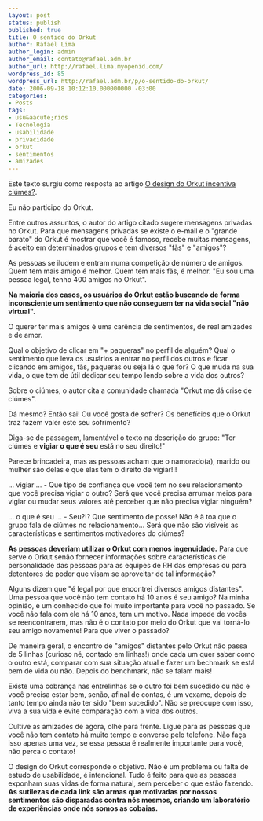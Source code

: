 ```yaml
---
layout: post
status: publish
published: true
title: O sentido do Orkut
author: Rafael Lima
author_login: admin
author_email: contato@rafael.adm.br
author_url: http://rafael.lima.myopenid.com/
wordpress_id: 85
wordpress_url: http://rafael.adm.br/p/o-sentido-do-orkut/
date: 2006-09-18 10:12:10.000000000 -03:00
categories:
- Posts
tags:
- usu&aacute;rios
- Tecnologia
- usabilidade
- privacidade
- orkut
- sentimentos
- amizades
---
```

Este texto surgiu como resposta ao artigo <a href="http://www.usabilidoido.com.br/o_design_do_orkut_incentiva_ciumes_.html">O design do Orkut incentiva ci&uacute;mes?</a>.

Eu n&atilde;o participo do Orkut.

Entre outros assuntos, o autor do artigo citado sugere mensagens privadas no Orkut. Para que mensagens privadas se existe o e-mail e o "grande barato" do Orkut &eacute; mostrar que voc&ecirc; &eacute; famoso, recebe muitas mensagens, &eacute; aceito em determinados grupos e tem diversos "f&atilde;s" e "amigos"?

As pessoas se iludem e entram numa competi&ccedil;&atilde;o de n&uacute;mero de amigos. Quem tem mais amigo &eacute; melhor. Quem tem mais f&atilde;s, &eacute; melhor. "Eu sou uma pessoa legal, tenho 400 amigos no Orkut". 

<strong>Na maioria dos casos, os usu&aacute;rios do Orkut est&atilde;o buscando de forma inconsciente um sentimento que n&atilde;o conseguem ter na vida social "n&atilde;o virtual".</strong>

O querer ter mais amigos &eacute; uma car&ecirc;ncia de sentimentos, de real amizades e de amor.

Qual o objetivo de clicar em "+ paqueras" no perfil de algu&eacute;m? Qual o sentimento que leva os usu&aacute;rios a entrar no perfil dos outros e ficar clicando em amigos, f&atilde;s, paqueras ou seja l&aacute; o que for? O que muda na sua vida, o que tem de &uacute;til dedicar seu tempo lendo sobre a vida dos outros?

Sobre o ci&uacute;mes, o autor cita a comunidade chamada "Orkut me d&aacute; crise de ci&uacute;mes".

D&aacute; mesmo? Ent&atilde;o sai! Ou voc&ecirc; gosta de sofrer? Os benef&iacute;cios que o Orkut traz fazem valer este seu sofrimento?

Diga-se de passagem, lament&aacute;vel o texto na descri&ccedil;&atilde;o do grupo: "Ter ci&uacute;mes e <strong>vigiar o que &eacute; seu</strong> est&aacute; no seu direito!"

Parece brincadeira, mas as pessoas acham que o namorado(a), marido ou mulher s&atilde;o delas e que elas tem o direito de vigiar!!!

... vigiar ... - Que tipo de confian&ccedil;a que voc&ecirc; tem no seu relacionamento que voc&ecirc; precisa vigiar o outro? Ser&aacute; que voc&ecirc; precisa arrumar meios para vigiar ou mudar seus valores at&eacute; perceber que n&atilde;o precisa vigiar ningu&eacute;m?

... o que &eacute; seu ... - Seu?!? Que sentimento de posse! N&atilde;o &eacute; &agrave; toa que o grupo fala de ci&uacute;mes no relacionamento... Ser&aacute; que n&atilde;o s&atilde;o vis&iacute;veis as caracter&iacute;sticas e sentimentos motivadores do ci&uacute;mes?

<strong>As pessoas deveriam utilizar o Orkut com menos ingenuidade.</strong> Para que serve o Orkut sen&atilde;o fornecer informa&ccedil;&otilde;es sobre caracter&iacute;sticas de personalidade das pessoas para as equipes de RH das empresas ou para detentores de poder que visam se aproveitar de tal informa&ccedil;&atilde;o?

Alguns dizem que "&eacute; legal por que encontrei diversos amigos distantes". Uma pessoa que voc&ecirc; n&atilde;o tem contato h&aacute; 10 anos &eacute; seu amigo? Na minha opini&atilde;o, &eacute; um conhecido que foi muito importante para voc&ecirc; no passado. Se voc&ecirc; n&atilde;o fala com ele h&aacute; 10 anos, tem um motivo. Nada impede de voc&ecirc;s se reencontrarem, mas n&atilde;o &eacute; o contato por meio do Orkut que vai torn&aacute;-lo seu amigo novamente! Para que viver o passado?

De maneira geral, o encontro de "amigos" distantes pelo Orkut n&atilde;o passa de 5 linhas (curioso n&eacute;, contado em linhas!) onde cada um quer saber como o outro est&aacute;, comparar com sua situa&ccedil;&atilde;o atual e fazer um bechmark se est&aacute; bem de vida ou n&atilde;o. Depois do benchmark, n&atilde;o se falam mais!

Existe uma cobran&ccedil;a nas entrelinhas se o outro foi bem sucedido ou n&atilde;o e voc&ecirc; precisa estar bem, sen&atilde;o, afinal de contas, &eacute; um vexame, depois de tanto tempo ainda n&atilde;o ter sido "bem sucedido". N&atilde;o se preocupe com isso, viva a sua vida e evite compara&ccedil;&atilde;o com a vida dos outros.

Cultive as amizades de agora, olhe para frente. Ligue para as pessoas que voc&ecirc; n&atilde;o tem contato h&aacute; muito tempo e converse pelo telefone. N&atilde;o fa&ccedil;a isso apenas uma vez, se essa pessoa &eacute; realmente importante para voc&ecirc;, n&atilde;o perca o contato!

O design do Orkut corresponde o objetivo. N&atilde;o &eacute; um problema ou falta de estudo de usabilidade, &eacute; intencional. Tudo &eacute; feito para que as pessoas exponham suas vidas de forma natural, sem perceber o que est&atilde;o fazendo. <strong>As sutilezas de cada link s&atilde;o armas que motivadas por nossos sentimentos s&atilde;o disparadas contra n&oacute;s mesmos, criando um laborat&oacute;rio de experi&ecirc;ncias onde n&oacute;s somos as cobaias.</strong>
